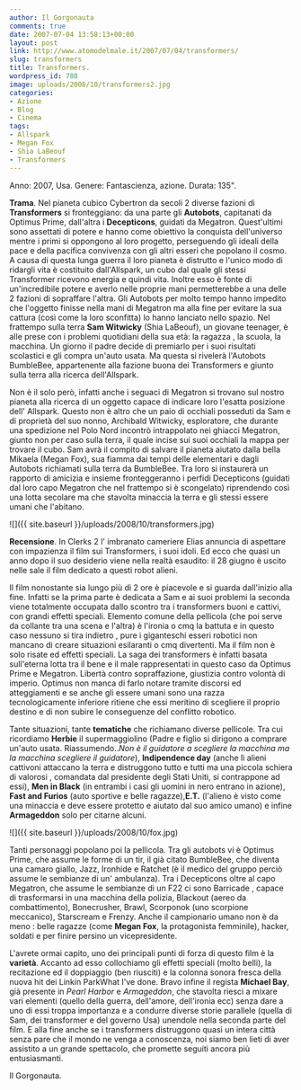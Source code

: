 ```yaml
---
author: Il Gorgonauta
comments: true
date: 2007-07-04 13:58:13+00:00
layout: post
link: http://www.atomodelmale.it/2007/07/04/transformers/
slug: transformers
title: Transformers.
wordpress_id: 788
image: uploads/2008/10/transformers2.jpg
categories:
- Azione
- Blog
- Cinema
tags:
- Allspark
- Megan Fox
- Shia LaBeouf
- Transformers
---
```


Anno: 2007, Usa.
Genere: Fantascienza, azione.
Durata: 135".

**Trama**. Nel pianeta cubico Cybertron da secoli 2 diverse fazioni di **Transformers** si fronteggiano: da una parte gli **Autobots**, capitanati da Optimus Prime, dall'altra i **Decepticons**, guidati da Megatron. Quest'ultimi sono assettati di potere e hanno come obiettivo la conquista dell'universo mentre i primi si oppongono al loro progetto, perseguendo gli ideali della pace e della pacifica convivenza con gli altri esseri che popolano il cosmo. A causa di questa lunga guerra il loro pianeta è distrutto e l'unico modo di ridargli vita è costituito dall'Allspark, un cubo dal quale gli stessi Transformer ricevono energia e quindi vita. Inoltre esso è fonte di un'incredibile potere e averlo nelle proprie mani permetterebbe a una delle 2 fazioni di sopraffare l'altra. Gli  Autobots per molto tempo hanno impedito che l'oggetto finisse nella mani di Megatron ma alla fine per evitare la sua cattura (così come la loro sconfitta) lo hanno lanciato nello spazio. Nel frattempo sulla terra **Sam Witwicky** (Shia LaBeouf), un giovane teenager, è alle prese con i problemi quotidiani della sua età: la ragazza , la scuola, la macchina. Un giorno il padre decide di premiarlo per i suoi risultati scolastici e gli compra un'auto usata. Ma questa si rivelerà l'Autobots BumbleBee, appartenente alla fazione buona dei Transformers e giunto sulla terra alla ricerca dell'Allspark.

Non è il solo però, infatti anche i seguaci di Megatron si trovano sul nostro pianeta alla ricerca di un oggetto capace di indicare loro l'esatta posizione dell' Allspark. Questo non è altro che un paio di occhiali posseduti da Sam e di proprietà del suo nonno, Archibald Witwicky, esploratore, che durante una spedizione nel Polo Nord incontrò intrappolato nei ghiacci Megatron, giunto non per caso sulla terra, il quale incise sui suoi occhiali la mappa per trovare il cubo. Sam avrà il compito di salvare il pianeta aiutato dalla bella Mikaela (Megan Fox), sua fiamma dai tempi delle elementari  e dagli Autobots richiamati sulla terra da BumbleBee. Tra loro si instaurerà un rapporto di amicizia e insieme fronteggeranno i perfidi Decepticons (guidati dal loro capo Megatron che nel frattempo si è scongelato) riprendendo così una lotta secolare ma che stavolta minaccia la terra e gli stessi essere umani che l'abitano.

![]({{ site.baseurl }}/uploads/2008/10/transformers.jpg)

**Recensione**. In Clerks 2 l' imbranato cameriere Elias annuncia di aspettare con impazienza il film sui Transformers, i suoi idoli. Ed ecco che quasi un anno dopo il suo desiderio viene nella realtà esaudito: il 28 giugno è uscito nelle sale il film dedicato a questi robot alieni.

Il film nonostante sia lungo più di 2 ore è piacevole e si guarda dall'inizio alla fine. Infatti se la prima parte è dedicata a Sam e ai suoi problemi la seconda viene totalmente occupata dallo scontro tra i transformers buoni e cattivi, con grandi effetti speciali. Elemento comune della pellicola (che poi serve da collante tra una scena e l'altra) è l'ironia o cmq la battuta e in questo caso nessuno si tira indietro , pure i giganteschi esseri robotici non mancano di creare situazioni esilaranti o cmq divertenti. Ma il film non è solo risate ed effetti speciali. La saga dei transformers è infatti basata sull'eterna lotta tra il bene e il male rappresentati in questo caso da Optimus Prime e Megatron. Libertà contro sopraffazione, giustizia contro volontà di imperio. Optimus non manca di farlo notare tramite discorsi ed atteggiamenti e se anche gli essere umani sono una razza tecnologicamente inferiore ritiene che essi meritino di scegliere il proprio destino e di non subire le conseguenze del conflitto robotico.

Tante situazioni, tante **tematiche** che richiamano diverse pellicole. Tra cui ricordiamo **Herbie** il supermaggiolino (Padre e figlio si dirigono a comprare un'auto usata. Riassumendo.._Non è il guidatore a scegliere la macchina ma la macchina scegliere il guidatore_), **Indipendence day** (anche lì alieni cattivoni attaccano la terra e distruggono tutto e tutti ma una piccola schiera di valorosi , comandata dal presidente degli Stati Uniti, si contrappone ad essi), **Men in Black** (in entrambi i casi gli uomini in nero entrano in azione), **Fast and Furios** (auto sportive e belle ragazze),**E.T.** (l'alieno è visto come una minaccia e deve essere protetto e aiutato dal suo amico umano) e infine **Armageddon** solo per citarne alcuni.

![]({{ site.baseurl }}/uploads/2008/10/fox.jpg)

Tanti personaggi popolano poi la pellicola. Tra gli autobots vi è Optimus Prime, che assume le forme di un tir, il già citato BumbleBee, che diventa una camaro giallo, Jazz, Ironhide e Ratchet (è il medico del gruppo perciò assume le sembianze di un' ambulanza). Tra i Decepticons oltre al capo Megatron, che assume le sembianze di un F22 ci sono Barricade , capace di trasformarsi in una macchina della polizia, Blackout (aereo da combattimento), Bonecrusher, Brawl, Scorponok (uno scorpione meccanico), Starscream e Frenzy. Anche il campionario umano non è da meno : belle ragazze (come **Megan Fox**, la protagonista femminile), hacker, soldati e per finire persino un vicepresidente.

L'avrete ormai capito, uno dei principali punti di forza di questo film è la **varietà**. Accanto ad esso collochiamo gli effetti speciali (molto belli), la recitazione ed il doppiaggio (ben riusciti) e la colonna sonora fresca della nuova hit dei Linkin ParkWhat I've done. Bravo infine il regista **Michael Bay**, già presente in _Pearl Harbor_ e  _Armageddon_, che stavolta riesci a mixare vari elementi (quello della guerra, dell'amore, dell'ironia ecc) senza dare a uno di essi troppa importanza e a condurre diverse storie parallele (quella di Sam, dei transformer e del governo Usa) unendole nella seconda parte del film. E alla fine anche se i transformers distruggono quasi un intera città senza pare che il mondo ne venga a conoscenza, noi siamo ben lieti di aver assistito a un grande spettacolo, che promette seguiti ancora più entusiasmanti.

Il Gorgonauta.
